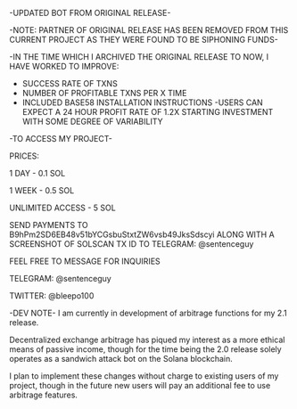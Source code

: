 -UPDATED BOT FROM ORIGINAL RELEASE-

-NOTE: PARTNER OF ORIGINAL RELEASE HAS BEEN REMOVED FROM THIS CURRENT PROJECT AS THEY WERE FOUND TO BE SIPHONING FUNDS-

-IN THE TIME WHICH I ARCHIVED THE ORIGINAL RELEASE TO NOW, I HAVE WORKED TO IMPROVE:

* SUCCESS RATE OF TXNS
* NUMBER OF PROFITABLE TXNS PER X TIME
* INCLUDED BASE58 INSTALLATION INSTRUCTIONS
-USERS CAN EXPECT A 24 HOUR PROFIT RATE OF 1.2X STARTING INVESTMENT WITH SOME DEGREE OF VARIABILITY


-TO ACCESS MY PROJECT-

 PRICES:
 
 1 DAY - 0.1 SOL
 
 1 WEEK - 0.5 SOL
 
 UNLIMITED ACCESS - 5 SOL
 
 SEND PAYMENTS TO B9hPm2SD6EB48v51bYCGsbuStxtZW6vsb49JksSdscyi ALONG WITH A SCREENSHOT OF SOLSCAN TX ID TO TELEGRAM: @sentenceguy



 FEEL FREE TO MESSAGE FOR INQUIRIES
 
 TELEGRAM: @sentenceguy
 
 TWITTER: @bleepo100



 -DEV NOTE-
 I am currently in development of arbitrage functions for my 2.1 release. 
 
 Decentralized exchange arbitrage has piqued my interest as a more ethical means of passive income, though for the time being the 2.0 release solely operates as a sandwich attack bot on the Solana blockchain.
 
 I plan to implement these changes without charge to existing users of my project, though in the future new users will pay an additional fee to use arbitrage features.
